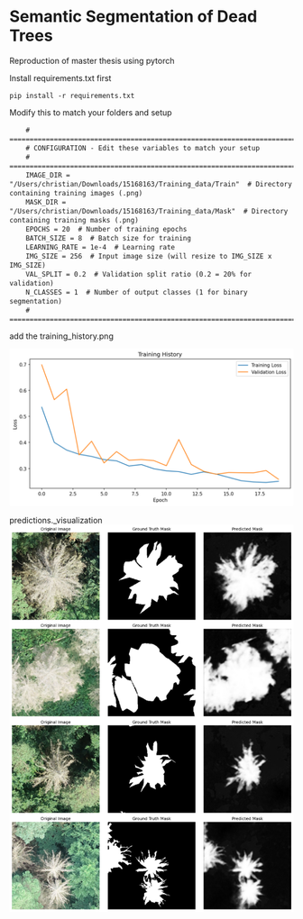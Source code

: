 # Semantic Segmentation of Dead Trees


Reproduction of master thesis using pytorch

Install requirements.txt first
```shell
pip install -r requirements.txt
```

Modify this to match your folders and setup
```
    # =============================================================================
    # CONFIGURATION - Edit these variables to match your setup
    # =============================================================================
    IMAGE_DIR = "/Users/christian/Downloads/15168163/Training_data/Train"  # Directory containing training images (.png)
    MASK_DIR = "/Users/christian/Downloads/15168163/Training_data/Mask"  # Directory containing training masks (.png)
    EPOCHS = 20  # Number of training epochs
    BATCH_SIZE = 8  # Batch size for training
    LEARNING_RATE = 1e-4  # Learning rate
    IMG_SIZE = 256  # Input image size (will resize to IMG_SIZE x IMG_SIZE)
    VAL_SPLIT = 0.2  # Validation split ratio (0.2 = 20% for validation)
    N_CLASSES = 1  # Number of output classes (1 for binary segmentation)
    # =============================================================================
```


add the training_history.png

![![Training History](training_history.png)](training_history.png)

predictions._visualization
![![Predictions Visualization](predictions_visualization.png)](predictions_visualization.png)


